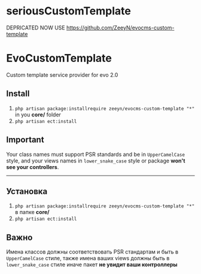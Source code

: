 # seriousCustomTemplate 
DEPRICATED NOW USE https://github.com/ZeeyN/evocms-custom-template

# EvoCustomTemplate
Custom template service provider for evo 2.0

## Install

1) `php artisan package:installrequire zeeyn/evocms-custom-template "*"` in you **core/** folder
2) `php artisan ect:install` 

## Important

Your class names must support PSR standards and be in `UpperCamelCase` style, and your views names in `lower_snake_case` style or package **won't see your controllers**.  

---

## Установка  

1) `php artisan package:installrequire zeeyn/evocms-custom-template "*"` в папке **core/**
2) `php artisan ect:install`

## Важно

Имена классов должны соответствовать PSR стандартам и быть в `UpperCamelCase` стиле, также имена ваших views должны быть в `lower_snake_case` стиле иначе пакет **не увидит ваши контроллеры**
